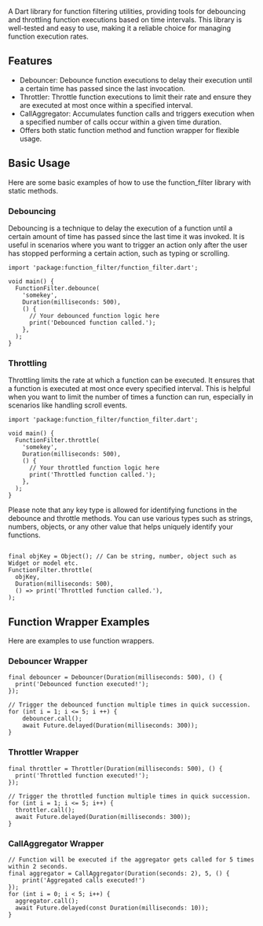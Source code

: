 A Dart library for function filtering utilities, providing tools for debouncing and throttling function executions based on time intervals. This library is well-tested and easy to use, making it a reliable choice for managing function execution rates.

## Features

 - Debouncer: Debounce function executions to delay their execution until a certain time has passed since the last invocation.
 - Throttler: Throttle function executions to limit their rate and ensure they are executed at most once within a specified interval.
 - CallAggregator: Accumulates function calls and triggers execution when a specified number of calls occur within a given time duration.
 - Offers both static function method and function wrapper for flexible usage.

## Basic Usage

Here are some basic examples of how to use the function_filter library with static methods.

### Debouncing
Debouncing is a technique to delay the execution of a function until a certain amount of time has passed since the last time it was invoked. It is useful in scenarios where you want to trigger an action only after the user has stopped performing a certain action, such as typing or scrolling.

````
import 'package:function_filter/function_filter.dart';

void main() {
  FunctionFilter.debounce(
    'somekey',
    Duration(milliseconds: 500),
    () {
      // Your debounced function logic here
      print('Debounced function called.');
    },
  );
}
````

### Throttling
Throttling limits the rate at which a function can be executed. It ensures that a function is executed at most once every specified interval. This is helpful when you want to limit the number of times a function can run, especially in scenarios like handling scroll events.

```
import 'package:function_filter/function_filter.dart';

void main() {
  FunctionFilter.throttle(
    'somekey',
    Duration(milliseconds: 500),
    () {
      // Your throttled function logic here
      print('Throttled function called.');
    },
  );
}
```

Please note that any key type is allowed for identifying functions in the debounce and throttle methods. You can use various types such as strings, numbers, objects, or any other value that helps uniquely identify your functions.

```

final objKey = Object(); // Can be string, number, object such as Widget or model etc.
FunctionFilter.throttle(
  objKey,
  Duration(milliseconds: 500),
  () => print('Throttled function called.'),
);
```

## Function Wrapper Examples
Here are examples to use function wrappers.

### Debouncer Wrapper

```
final debouncer = Debouncer(Duration(milliseconds: 500), () {
  print('Debounced function executed!');
});

// Trigger the debounced function multiple times in quick succession.
for (int i = 1; i <= 5; i ++) {
    debouncer.call();
    await Future.delayed(Duration(milliseconds: 300));
}
```

### Throttler Wrapper
```
final throttler = Throttler(Duration(milliseconds: 500), () {
  print('Throttled function executed!');
});

// Trigger the throttled function multiple times in quick succession.
for (int i = 1; i <= 5; i++) {
  throttler.call();
  await Future.delayed(Duration(milliseconds: 300));
}
```

### CallAggregator Wrapper
```
// Function will be executed if the aggregator gets called for 5 times within 2 seconds.
final aggregator = CallAggregator(Duration(seconds: 2), 5, () {
    print('Aggregated calls executed!')
});
for (int i = 0; i < 5; i++) {
  aggregator.call();
  await Future.delayed(const Duration(milliseconds: 10));
}
```